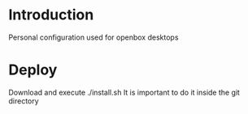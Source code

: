 # Introduction
Personal configuration used for openbox desktops

# Deploy
Download and execute ./install.sh
It is important to do it inside the git directory 
